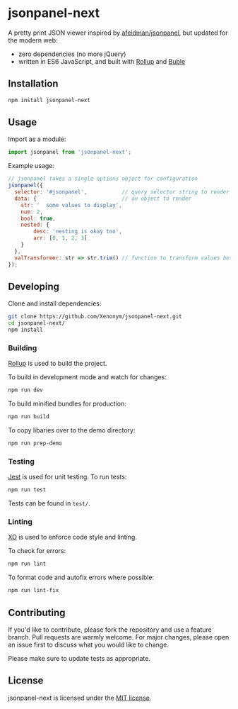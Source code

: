# jsonpanel-next

A pretty print JSON viewer inspired by [afeldman/jsonpanel](https://github.com/afeld/jsonpanel), but updated for the modern web:

- zero dependencies (no more jQuery)
- written in ES6 JavaScript, and built with [Rollup](https://rollupjs.org) and [Buble](https://buble.surge.sh/guide/)

## Installation

```bash
npm install jsonpanel-next
```

## Usage

Import as a module:

```js
import jsonpanel from 'jsonpanel-next';
```

Example usage:
```js
// jsonpanel takes a single options object for configuration
jsonpanel({
  selector: '#jsonpanel',           // query selector string to render the panel in
  data: {                           // an object to render
    str: '  some values to display',  
    num: 2,
    bool: true,
    nested: {
        desc: 'nesting is okay too',
        arr: [0, 1, 2, 3]
    }
  },
  valTransformer: str => str.trim() // function to transform values before render
});
```

## Developing

Clone and install dependencies:

```bash
git clone https://github.com/Xenonym/jsonpanel-next.git
cd jsonpanel-next/
npm install
```

### Building

[Rollup](https://rollupjs.org) is used to build the project.

To build in development mode and watch for changes:

```bash
npm run dev
```

To build minified bundles for production:

```bash
npm run build
```

To copy libaries over to the demo directory:

```bash
npm run prep-demo
```


### Testing

[Jest](https://jestjs.io/) is used for unit testing. To run tests:

```bash
npm run test
```

Tests can be found in `test/`.

### Linting

[XO](https://github.com/xojs/xo) is used to enforce code style and linting. 

To check for errors:

```bash
npm run lint
```

To format code and autofix errors where possible:

```bash
npm run lint-fix
```

## Contributing

If you'd like to contribute, please fork the repository and use a feature branch. Pull requests are warmly welcome.
For major changes, please open an issue first to discuss what you would like to change.

Please make sure to update tests as appropriate.

## License
jsonpanel-next is licensed under the [MIT license](https://choosealicense.com/licenses/mit/).
